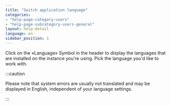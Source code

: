 ```yaml
---
title: "Switch application language"
categories:
- "help-page-category-users"
- "help-page-subcategory-users-general"
layout: help-detail
language: en
sidebar_position: 1
---
```


Click on the &laquo;Language&raquo; Symbol in the header to display the languages that are installed on the instance you're using. Pick the language you'd like to work with. 

:::caution

Please note that system errors are usually not translated and may be displayed in English, independent of your language settings.

:::